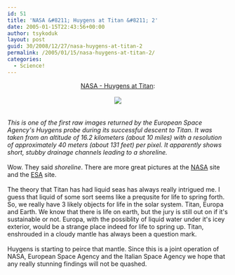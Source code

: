 ```yaml
---
id: 51
title: 'NASA &#8211; Huygens at Titan &#8211; 2'
date: 2005-01-15T22:43:56+00:00
author: tsykoduk
layout: post
guid: 30/2008/12/27/nasa-huygens-at-titan-2
permalink: /2005/01/15/nasa-huygens-at-titan-2/
categories:
  - Science!
---
```

<center><a href="http://www.nasa.gov/mission_pages/cassini/multimedia/huygens-2.html"><span class="caps">NASA</span> - Huygens at Titan</a>:<br /></center><br /><center><img src=http://www.nasa.gov/images/content/105736main_Crop448-H2.jpg/></center><br /><br /><i>This is one of the first raw images returned by the European Space Agency's Huygens probe during its successful descent to Titan. It was taken from an altitude of 16.2 kilometers (about 10 miles) with a resolution of approximately 40 meters (about 131 feet) per pixel. It apparently shows short, stubby drainage channels leading to a shoreline.</i><br /><br />Wow. They said <i>shoreline</i>. There are more great pictures at the <a href=http://www.nasa.gov/mission_pages/cassini/main/index.html><span class="caps">NASA</span></a> site and the <a href=http://www.esa.int/SPECIALS/Cassini-Huygens/index.html><span class="caps">ESA</span></a> site.<br /><br />The theory that Titan has had liquid seas has always really intrigued me. I guess that liquid of some sort seems like a prequsite for life to spring forth. So, we really have 3 likely objects for life in the solar system. Titan, Europa and Earth. We know that there is life on earth, but the jury is still out on if it's sustainable or not. Europa, with the possiblity of liquid water under it's icey exterior, would be a strange place indeed for life to spring up. Titan, enshrouded in a cloudy mantle has always been a question mark.<br /><br />Huygens is starting to peirce that mantle. Since this is a joint operation of <span class="caps">NASA</span>, European Space Agency and the Italian Space Agency we hope that any really stunning findings will not be quashed.<br /><br />